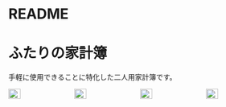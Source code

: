 # README

# ふたりの家計簿
手軽に使用できることに特化した二人用家計簿です。</br>
<div style="display: flex; justify-content: space-between;">
  <img src="https://github.com/user-attachments/assets/c8a847e6-c033-4e26-b839-d56eb8c60250" width="22%" />
  <img src="https://github.com/user-attachments/assets/03771b96-c890-4708-979e-e874870fb4c4" width="22%" />
  <img src="https://github.com/user-attachments/assets/82ebaba5-5579-46ac-85b3-5870884963af" width="22%" />
  <img src="https://github.com/user-attachments/assets/bfa6ab4a-7db3-44ad-a339-d8e7a6b966ef" width="22%" />
</div>
